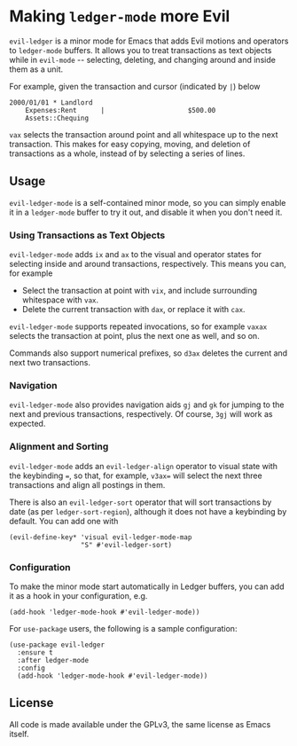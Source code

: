 # Making `ledger-mode` more Evil

`evil-ledger` is a minor mode for Emacs that adds Evil motions and operators to
`ledger-mode` buffers. It allows you to treat transactions as text objects while
in `evil-mode` -- selecting, deleting, and changing around and inside them as a
unit.

For example, given the transaction and cursor (indicated by `|`) below

```
2000/01/01 * Landlord
    Expenses:Rent      |                     $500.00
    Assets::Chequing
```

`vax` selects the transaction around point and all whitespace up to the next
transaction. This makes for easy copying, moving, and deletion of transactions
as a whole, instead of by selecting a series of lines.

## Usage

`evil-ledger-mode` is a self-contained minor mode, so you can simply enable it
in a `ledger-mode` buffer to try it out, and disable it when you don't need it.

### Using Transactions as Text Objects

`evil-ledger-mode` adds `ix` and `ax` to the visual and operator states for
selecting inside and around transactions, respectively. This means you can, for
example

- Select the transaction at point with `vix`, and include surrounding whitespace
  with `vax`.
- Delete the current transaction with `dax`, or replace it with `cax`.

`evil-ledger-mode` supports repeated invocations, so for example `vaxax` selects
the transaction at point, plus the next one as well, and so on.

Commands also support numerical prefixes, so `d3ax` deletes the current and next
two transactions.

### Navigation

`evil-ledger-mode` also provides navigation aids `gj` and `gk` for jumping to
the next and previous transactions, respectively. Of course, `3gj` will work as
expected.

### Alignment and Sorting

`evil-ledger-mode` adds an `evil-ledger-align` operator to visual state with the
keybinding `=`, so that, for example, `v3ax=` will select the next three
transactions and align all postings in them.

There is also an `evil-ledger-sort` operator that will sort transactions by date
(as per `ledger-sort-region`), although it does not have a keybinding by
default. You can add one with

``` emacs-lisp
(evil-define-key* 'visual evil-ledger-mode-map
                  "S" #'evil-ledger-sort)
```

### Configuration

To make the minor mode start automatically in Ledger buffers, you can add it as
a hook in your configuration, e.g.

``` emacs-lisp
(add-hook 'ledger-mode-hook #'evil-ledger-mode))
```

For `use-package` users, the following is a sample configuration:

``` emacs-lisp
(use-package evil-ledger
  :ensure t
  :after ledger-mode
  :config
  (add-hook 'ledger-mode-hook #'evil-ledger-mode))
```

## License

All code is made available under the GPLv3, the same license as Emacs itself.
